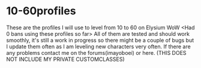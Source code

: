 # 10-60profiles
These are the profiles I will use to level from 10 to 60 on Elysium WoW
<Had 0 bans using these profiles so far> 
All of them are tested and should work smoothly, it's still a work in progress so there might be a couple of bugs but I update them often as I am leveling new characters very often.
If there are any problems contact me on the forums(imayoboei) or here.
(THIS DOES NOT INCLUDE MY PRIVATE CUSTOMCLASSES)
